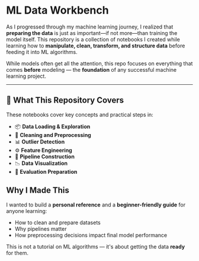 # ML Data Workbench

As I progressed through my machine learning journey, I realized that **preparing the data** is just as important—if not more—than training the model itself. This repository is a collection of notebooks I created while learning how to **manipulate, clean, transform, and structure data** before feeding it into ML algorithms.

While models often get all the attention, this repo focuses on everything that comes **before** modeling — the **foundation** of any successful machine learning project.

---

## 📘 What This Repository Covers

These notebooks cover key concepts and practical steps in:

- 📦 **Data Loading & Exploration**
- 🧹 **Cleaning and Preprocessing**
- 📊 **Outlier Detection**
- ⚙️ **Feature Engineering**
- 🧱 **Pipeline Construction**
- 📉 **Data Visualization**
- 📏 **Evaluation Preparation**


##  Why I Made This

I wanted to build a **personal reference** and a **beginner-friendly guide** for anyone learning:
- How to clean and prepare datasets
- Why pipelines matter
- How preprocessing decisions impact final model performance

This is not a tutorial on ML algorithms — it's about getting the data **ready** for them.


